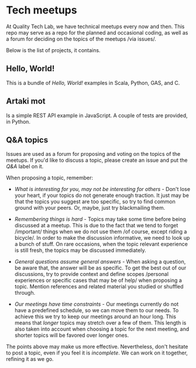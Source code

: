 # Tech meetups

At Quality Tech Lab, we have technical meetups every now and then. This repo may serve as a repo for the planned and occasional coding, as well as a forum for deciding on the topics of the meetups /via issues/.

Below is the list of projects, it contains.

## Hello, World!

This is a bundle of _Hello, World!_ examples in Scala, Python, GAS, and C.

## Artaki mot

Is a simple REST API example in JavaScript. A couple of tests are provided, in Python.

## Q&A topics

Issues are used as a forum for proposing and voting on the topics of the meetups. If you'd like to discuss a topic, please create an issue and put the _Q&A_ label on it.

When proposing a topic, remember:

* _What is interesting for you, may not be interesting for others_ - Don't lose your heart, if your topics do not generate enough traction. It just may be that the topics you suggest are too specific, so try to find common ground with your peers. Or, maybe, just try blackmailing them.

* _Remembering things is hard_ - Topics may take some time before being discussed at a meetup. This is due to the fact that we tend to forget /important/ things when we do not use them /of course, except riding a bicycle/. In order to make the discussion informative, we need to look up a bunch of stuff. On rare occasions, when the topic relevant experience is still fresh, the topics may be discussed immediately.

* _General questions assume general answers_ - When asking a question, be aware that, the answer will be as specific. To get the best out of our discussions, try to provide context and define scopes /personal experiences or specific cases that may be of help/ when proposing a topic. Mention references and related material you studied or shuffled through.

* _Our meetings have time constraints_ - Our meetings currently do not have a predefined schedule, so we can move them to our needs. To achieve this we try to keep our meetings around an hour long. This means that _longer_ topics may stretch over a few of them. This length is also taken into account when choosing a topic for the next meeting, and shorter topics will be favored over longer ones.

The points above may make us more effective. Nevertheless, don't hesitate to post a topic, even if you feel it is _incomplete_. We can work on it together, refining it as we go.
